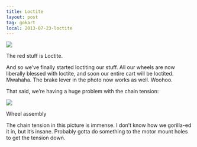```yaml
---
title: Loctite
layout: post
tag: gokart
local: 2013-07-23-loctite
---
```


<div class="image-wrapper">
<img src="/images/{{page.local}}/1.jpg">
<p class="image-caption">The red stuff is Loctite.</p>
</div>

And so we’ve finally started loctiting our stuff. All our wheels are now liberally blessed with loctite, and soon our entire cart will be loctited. Mwahaha. The brake lever in the photo now works as well. Woohoo.

That said, we’re having a huge problem with the chain tension:

<div class="image-wrapper">
<img src="/images/{{page.local}}/1.jpg">
<p class="image-caption">Wheel assembly</p>
</div>

The chain tension in this picture is immense. I don’t know how we gorilla-ed it in, but it’s insane. Probably gotta do something to the motor mount holes to get the tension down.
